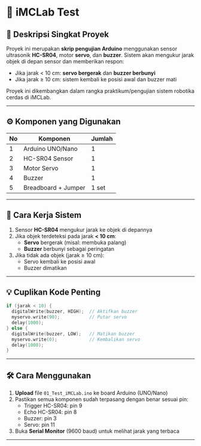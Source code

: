 # 🤖 iMCLab Test

## 📌 Deskripsi Singkat Proyek

Proyek ini merupakan **skrip pengujian Arduino** menggunakan sensor ultrasonik **HC-SR04**, motor **servo**, dan **buzzer**. Sistem akan mengukur jarak objek di depan sensor dan memberikan respon:

- Jika jarak < 10 cm: **servo bergerak** dan **buzzer berbunyi**
- Jika jarak ≥ 10 cm: sistem kembali ke posisi awal dan buzzer mati

Proyek ini dikembangkan dalam rangka praktikum/pengujian sistem robotika cerdas di iMCLab.

---

## ⚙️ Komponen yang Digunakan

| No | Komponen         | Jumlah |
|----|------------------|--------|
| 1  | Arduino UNO/Nano | 1      |
| 2  | HC-SR04 Sensor   | 1      |
| 3  | Motor Servo      | 1      |
| 4  | Buzzer           | 1      |
| 5  | Breadboard + Jumper | 1 set |

---

## 🧠 Cara Kerja Sistem

1. Sensor **HC-SR04** mengukur jarak ke objek di depannya
2. Jika objek terdeteksi pada jarak **< 10 cm**:
   - **Servo** bergerak (misal: membuka palang)
   - **Buzzer** berbunyi sebagai peringatan
3. Jika tidak ada objek (jarak ≥ 10 cm):
   - Servo kembali ke posisi awal
   - Buzzer dimatikan

---

## 💡 Cuplikan Kode Penting

```cpp
if (jarak < 10) {
  digitalWrite(buzzer, HIGH);  // Aktifkan buzzer
  myservo.write(90);           // Putar servo
  delay(1000);
} else {
  digitalWrite(buzzer, LOW);   // Matikan buzzer
  myservo.write(0);            // Kembalikan servo
  delay(1000);
}
```

---

## 🛠 Cara Menggunakan

1. **Upload** file `01_Test_iMCLab.ino` ke board Arduino (UNO/Nano)
2. Pastikan semua komponen sudah terpasang dengan benar sesuai pin:
   - Trigger HC-SR04: pin 9
   - Echo HC-SR04: pin 8
   - Buzzer: pin 3
   - Servo: pin 11
3. Buka **Serial Monitor** (9600 baud) untuk melihat jarak yang terbaca

---
